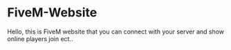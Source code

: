 # FiveM-Website
Hello, this is FiveM website that you can connect with your server and show online players join ect..
